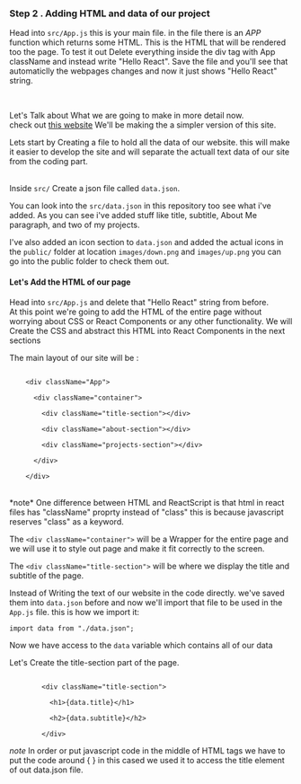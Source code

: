 ### Step 2 . Adding HTML and data of our project

Head into `src/App.js` this is your main file.
in the file there is an *APP* function which returns some HTML.
This is the HTML that will be rendered too the page. To test it out Delete everything inside the div tag with App className and instead write "Hello React".
Save the file and you'll see that automaticlly the webpages changes and now it just shows "Hello React" string.

<br />

Let's Talk about What we are going to make in more detail now. <br />
check out [this website](https://panahiparham.github.io/react-resume/) We'll be making the a simpler version of this site. <br />


Lets start by Creating a file to hold all the data of our website. this will make it easier to develop the site and will separate the actuall text data of our site from the coding part.<br/><br/>

Inside `src/` Create a json file called `data.json`. <br />

You can look into the `src/data.json` in this repository too see what i've added.
As you can see i've added stuff like title, subtitle, About Me paragraph, and two of my projects. <br/>

I've also added an icon section to `data.json` and added the actual icons in the `public/` folder at location `images/down.png` and `images/up.png` you can go into the public folder to check them out.


#### Let's Add the HTML of our page 

Head into `src/App.js` and delete that "Hello React" string from before.<br />
At this point we're going to add the HTML of the entire page without worrying about CSS or React Components or any other functionality. We will Create the CSS and abstract this HTML into React Components in the next sections

The main layout of our site will be :

```

    <div className="App">

      <div className="container">

        <div className="title-section"></div>

        <div className="about-section"></div>

        <div className="projects-section"></div>

      </div>

    </div>

```

<br/>
*note* One difference between HTML and ReactScript is that html in react files has "className" proprty instead of "class" this is because javascript reserves "class" as a keyword.

<br/>

The `<div className="container">` will be a Wrapper for the entire page and we will use it to style out page and make it fit correctly to the screen. <br />

The `<div className="title-section">` will be where we display the title and subtitle of the page. <br />

Instead of Writing the text of our website in the code directly. we've saved them into `data.json` before and now we'll import that file to be used in the `App.js` file. this is how we import it: <br />

`import data from "./data.json";`

Now we have access to the `data` variable which contains all of our data <br />

Let's Create the title-section part of the page.

```

        <div className="title-section">

          <h1>{data.title}</h1>

          <h2>{data.subtitle}</h2>
          
        </div>

```

*note* In order or put javascript code in the middle of HTML tags we have to put the code around { } in this cased we used it to access the title element of out data.json file.


